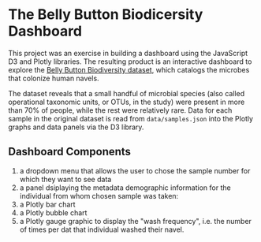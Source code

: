# The Belly Button Biodicersity Dashboard
This project was an exercise in building a dashboard using the JavaScript D3 and Plotly libraries. The resulting product is an interactive dashboard to explore the [Belly Button Biodiversity dataset](http://robdunnlab.com/projects/belly-button-biodiversity/), which catalogs the microbes that colonize human navels.

The dataset reveals that a small handful of microbial species (also called operational taxonomic units, or OTUs, in the study) were present in more than 70% of people, while the rest were relatively rare. Data for each sample in the original dataset is read from `data/samples.json` into the Plotly graphs and data panels via the D3 library. 

## Dashboard Components
1. a dropdown menu that allows the user to chose the sample number for which they want to see data
2. a panel dsiplaying the metadata demographic information for the individual from whom chosen sample was taken:
3. a Plotly bar chart
4. a Plotly bubble chart 
5. a Plotly gauge graphic to display the "wash frequency", i.e. the number of times per dat that individual washed their navel.
